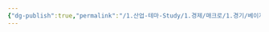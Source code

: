 ```yaml
---
{"dg-publish":true,"permalink":"/1.산업-테마-Study/1.경제/매크로/1.경기/베이지북/베이지북/","created":"2024-11-20T21:02:27.016+09:00","updated":"2025-06-03T20:07:19.663+09:00"}
---
```


